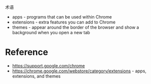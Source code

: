 术语
- apps - programs that can be used within Chrome
- extensions - extra features you can add to Chrome
- themes - appear around the border of the browser and show a background when you open a new tab


# Reference
- https://support.google.com/chrome
- https://chrome.google.com/webstore/category/extensions - apps, extensions, and themes